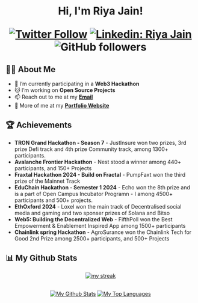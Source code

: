 <h1 align="center">Hi, I'm Riya Jain!

[![Twitter Follow](https://img.shields.io/badge/follow-%40Jriyyya-1DA1F2?logo=twitter&style=social)](https://twitter.com/jriyyya)
[![Linkedin: Riya Jain](https://img.shields.io/badge/-Riya-blue?style=flat-square&logo=Linkedin&logoColor=white&link=https://www.linkedin.com/in/jriyyya/)](https://www.linkedin.com/in/jriyyya/)
![GitHub followers](https://img.shields.io/github/followers/jriyyya?label=Follow&style=social)


## 👩‍💻 About Me

- 🚀 I’m currently participating in a **Web3 Hackathon**
- 🐱 I’m working on **Open Source Projects** 
- 📫 Reach out to me at my **<a href="mailto:riya1jain567@gmail.com">Email</a>** 
- 🧑 More of me at my **[Portfolio Website](https://bit.ly/jriyyya)** 

## 🏆 Achievements 


- **TRON Grand Hackathon - Season 7** - JustInsure won two prizes, 3rd prize Defi track and 4th prize Community track, among 1300+ participants.
- **Avalanche Frontier Hackathon** - Nest stood a winner among 440+ participants, and 150+ Projects
- **Fraxtal Hackathon 2024 - Build on Fractal** - PumpFaxt won the third prize of the Mainnet Track
- **EduChain Hackathon - Semester 1 2024** - Echo won the 8th prize and is a part of Open Campus Incubator Programn - I among 4500+ participants and 500+ projects.
- **EthOxford 2024** - Loxel won the main track of Decentralised social media and gaming and two sponser prizes of Solana and Bitso
- **Web5: Building the Decentralized Web** - FifthPoll won the Best Empowerment & Enablement Inspired App among 1500+ participants
- **Chainlink spring Hackathon** - AgroSurance won the Chainlink Tech for Good 2nd Prize among 2500+ participants, and 500+ Projects

 
## 📊 My Github Stats
 
<p align="center">
    <a href="https://github.com/jriyyya/github-readme-streak-stats">
        <img title="🔥 Get streak stats for your profile at git.io/streak-stats" alt="my streak" src="https://github-readme-streak-stats.herokuapp.com/?user=jriyyya&theme=black-ice&hide_border=true&stroke=0000&background=060A0CD0"/>
    </a>
</p>
 
<div align="center">


  <br/>
    <a href="https://github.com/jriyyya/github-readme-stats"><img alt="My Github Stats" src="https://github-readme-stats.vercel.app/api?username=jriyyya&show_icons=true&count_private=true&theme=react&hide_border=true&bg_color=0D1117" /></a>
  <a href="https://github.com/jriyyya/github-readme-stats"><img alt="My Top Languages" src="https://github-readme-stats.vercel.app/api/top-langs/?username=jriyyya&langs_count=8&count_private=true&layout=compact&theme=react&hide_border=true&bg_color=0D1117" /></a>
